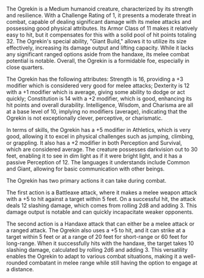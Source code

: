 The Ogrekin is a Medium humanoid creature, characterized by its strength and resilience. With a Challenge Rating of 1, it presents a moderate threat in combat, capable of dealing significant damage with its melee attacks and possessing good physical attributes. Its Armor Class of 11 makes it relatively easy to hit, but it compensates for this with a solid pool of hit points totaling 32. The Ogrekin's special ability, "Giant Build," allows it to utilize its size effectively, increasing its damage output and lifting capacity. While it lacks any significant ranged options aside from the handaxe, its melee combat potential is notable. Overall, the Ogrekin is a formidable foe, especially in close quarters.

The Ogrekin has the following attributes: Strength is 16, providing a +3 modifier which is considered very good for melee attacks; Dexterity is 12 with a +1 modifier which is average, giving some ability to dodge or act quickly; Constitution is 14 with a +2 modifier, which is good, enhancing its hit points and overall durability. Intelligence, Wisdom, and Charisma are all at a base level of 10, implying no modifiers (average), indicating that the Ogrekin is not exceptionally clever, perceptive, or charismatic.

In terms of skills, the Ogrekin has a +5 modifier in Athletics, which is very good, allowing it to excel in physical challenges such as jumping, climbing, or grappling. It also has a +2 modifier in both Perception and Survival, which are considered average. The creature possesses darkvision out to 30 feet, enabling it to see in dim light as if it were bright light, and it has a passive Perception of 12. The languages it understands include Common and Giant, allowing for basic communication with other beings.

The Ogrekin has two primary actions it can take during combat. 

The first action is a Battleaxe attack, where it makes a melee weapon attack with a +5 to hit against a target within 5 feet. On a successful hit, the attack deals 12 slashing damage, which comes from rolling 2d8 and adding 3. This damage output is notable and can quickly incapacitate weaker opponents.

The second action is a Handaxe attack that can either be a melee attack or a ranged attack. The Ogrekin also uses a +5 to hit, and it can strike at a target within 5 feet or at a range of 20 feet for short-range or 60 feet for long-range. When it successfully hits with the handaxe, the target takes 10 slashing damage, calculated by rolling 2d6 and adding 3. This versatility enables the Ogrekin to adapt to various combat situations, making it a well-rounded combatant in melee range while still having the option to engage at a distance.